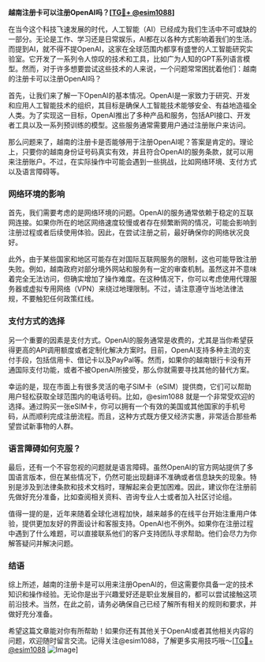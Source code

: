 **越南注册卡可以注册OpenAI吗？[[TG💪+ @esim1088](https://t.me/s/esim1088)]**

在当今这个科技飞速发展的时代，人工智能（AI）已经成为我们生活中不可或缺的一部分。无论是工作、学习还是日常娱乐，AI都在以各种方式影响着我们的生活。而提到AI，就不得不提OpenAI，这家在全球范围内都享有盛誉的人工智能研究实验室。它开发了一系列令人惊叹的技术和工具，比如广为人知的GPT系列语言模型。然而，对于许多想要尝试这些技术的人来说，一个问题常常困扰着他们：越南的注册卡可以注册OpenAI吗？

首先，让我们来了解一下OpenAI的基本情况。OpenAI是一家致力于研究、开发和应用人工智能技术的组织，其目标是确保人工智能技术能够安全、有益地造福全人类。为了实现这一目标，OpenAI推出了多种产品和服务，包括API接口、开发者工具以及一系列预训练的模型。这些服务通常需要用户通过注册账户来访问。

那么问题来了，越南的注册卡是否能够用于注册OpenAI呢？答案是肯定的。理论上，只要你的越南身份证号码真实有效，并且符合OpenAI的服务条款，就可以用来注册账户。不过，在实际操作中可能会遇到一些挑战，比如网络环境、支付方式以及语言障碍等。

### 网络环境的影响

首先，我们需要考虑的是网络环境的问题。OpenAI的服务通常依赖于稳定的互联网连接。如果你所在的地区网络速度较慢或者存在频繁断网的情况，可能会影响到注册过程或者后续使用体验。因此，在尝试注册之前，最好确保你的网络状况良好。

此外，由于某些国家和地区可能存在对国际互联网服务的限制，这也可能导致注册失败。例如，越南政府对部分境外网站和服务有一定的审查机制。虽然这并不意味着完全无法访问，但确实增加了操作难度。在这种情况下，你可以考虑使用代理服务器或虚拟专用网络（VPN）来绕过地理限制。不过，请注意遵守当地法律法规，不要触犯任何政策红线。

### 支付方式的选择

另一个重要的因素是支付方式。OpenAI的服务通常是收费的，尤其是当你希望获得更高的API调用额度或者定制化解决方案时。目前，OpenAI支持多种主流的支付手段，包括信用卡、借记卡以及PayPal等。然而，如果你的越南银行卡没有开通国际支付功能，或者不被OpenAI所接受，那么你就需要寻找其他的替代方案。

幸运的是，现在市面上有很多灵活的电子SIM卡（eSIM）提供商，它们可以帮助用户轻松获取全球范围内的电话号码。比如，@esim1088 就是一个非常受欢迎的选择。通过购买一张eSIM卡，你可以拥有一个有效的美国或其他国家的手机号码，从而顺利完成注册流程。而且，这种方式既方便又经济实惠，非常适合那些希望尝试新事物的人群。

### 语言障碍如何克服？

最后，还有一个不容忽视的问题就是语言障碍。虽然OpenAI的官方网站提供了多国语言版本，但在某些情况下，仍然可能出现翻译不准确或者信息缺失的现象。特别是涉及到法律条款和技术文档时，理解起来会更加困难。因此，建议你在注册前先做好充分准备，比如查阅相关资料、咨询专业人士或者加入社区讨论组。

值得一提的是，近年来随着全球化进程加快，越来越多的在线平台开始注重用户体验，提供更加友好的界面设计和客服支持。OpenAI也不例外。如果你在注册过程中遇到了什么难题，可以直接联系他们的客户支持团队寻求帮助。他们会尽力为你解答疑问并解决问题。

### 结语

综上所述，越南的注册卡是可以用来注册OpenAI的，但这需要你具备一定的技术知识和操作经验。无论你是出于兴趣爱好还是职业发展目的，都可以尝试接触这项前沿技术。当然，在此之前，请务必确保自己已经了解所有相关的规则和要求，并做好充分准备。

希望这篇文章能对你有所帮助！如果你还有其他关于OpenAI或者其他相关内容的问题，欢迎随时留言交流。记得关注@esim1088，了解更多实用技巧哦～[[TG💪+ @esim1088](https://t.me/s/esim1088) ![Image](https://i.postimg.cc/4NQfJmqS/Snipaste-2025-05-13-00-14-12.png)]